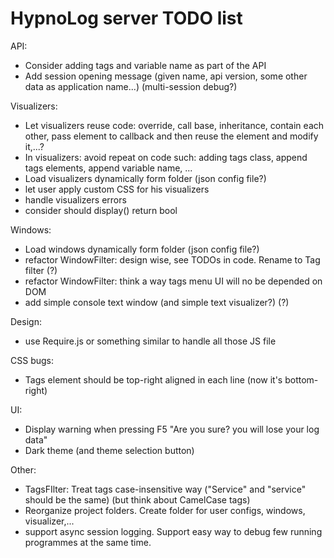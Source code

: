 HypnoLog server TODO list
================================

API:
- Consider adding tags and variable name as part of the API
- Add session opening message (given name, api version, some other data as application name...) (multi-session debug?)

Visualizers:
- Let visualizers reuse code: override, call base, inheritance, contain each
  other, pass element to callback and then reuse the element and modify it,...?
- In visualizers: avoid repeat on code such: adding tags class, append tags
  elements, append variable name, ... 
- Load visualizers dynamically form folder (json config file?)
- let user apply custom CSS for his visualizers
- handle visualizers errors
- consider should display() return bool

Windows:
- Load windows dynamically form folder (json config file?)
- refactor WindowFilter: design wise, see TODOs in code. Rename to Tag filter (?)
- refactor WindowFilter: think a way tags menu UI will no be depended on DOM
- add simple console text window (and simple text visualizer?) (?)

Design:
- use Require.js or something similar to handle all those JS file

CSS bugs:
- Tags element should be top-right aligned in each line (now it's bottom-right)

UI:
- Display warning when pressing F5 "Are you sure? you will lose your log data"
- Dark theme (and theme selection button)

Other:
- TagsFIlter: Treat tags case-insensitive way ("Service" and "service" should be the same) (but think about CamelCase tags)
- Reorganize project folders. Create folder for user configs, windows,
  visualizer,...
- support async session logging. Support easy way to debug few running
  programmes at the same time.


